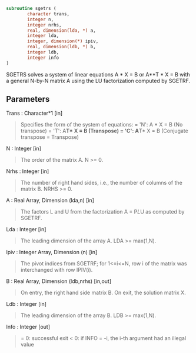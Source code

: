 ```fortran
subroutine sgetrs (
		character trans,
		integer n,
		integer nrhs,
		real, dimension(lda, *) a,
		integer lda,
		integer, dimension(*) ipiv,
		real, dimension(ldb, *) b,
		integer ldb,
		integer info
)
```

 SGETRS solves a system of linear equations
    A * X = B  or  A**T * X = B
 with a general N-by-N matrix A using the LU factorization computed
 by SGETRF.

## Parameters
Trans : Character*1 [in]
> Specifies the form of the system of equations:
> = 'N':  A * X = B  (No transpose)
> = 'T':  A**T* X = B  (Transpose)
> = 'C':  A**T* X = B  (Conjugate transpose = Transpose)

N : Integer [in]
> The order of the matrix A.  N >= 0.

Nrhs : Integer [in]
> The number of right hand sides, i.e., the number of columns
> of the matrix B.  NRHS >= 0.

A : Real Array, Dimension (lda,n) [in]
> The factors L and U from the factorization A = P*L*U
> as computed by SGETRF.

Lda : Integer [in]
> The leading dimension of the array A.  LDA >= max(1,N).

Ipiv : Integer Array, Dimension (n) [in]
> The pivot indices from SGETRF; for 1<=i<=N, row i of the
> matrix was interchanged with row IPIV(i).

B : Real Array, Dimension (ldb,nrhs) [in,out]
> On entry, the right hand side matrix B.
> On exit, the solution matrix X.

Ldb : Integer [in]
> The leading dimension of the array B.  LDB >= max(1,N).

Info : Integer [out]
> = 0:  successful exit
> < 0:  if INFO = -i, the i-th argument had an illegal value


